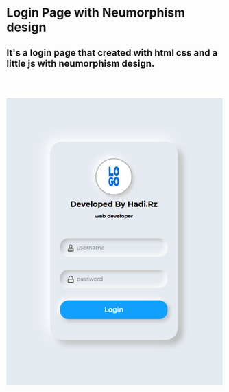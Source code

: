 # Login Page with Neumorphism design
## It's a login page that created with html css and a little js with neumorphism design.
<br>
<br>
<br>
<img src="./loginpage_neo_1.png">
